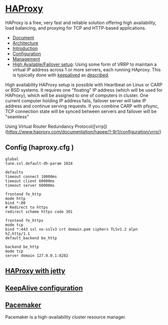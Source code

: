 # [HAProxy](http://www.haproxy.org/)

HAProxy is a free, very fast and reliable solution offering high availability, load balancing, and proxying for TCP and HTTP-based applications.
- [Document](http://cbonte.github.io/haproxy-dconv/)
- [Architecture](https://www.haproxy.org/download/1.2/doc/architecture.txt)
- [Introduction](http://cbonte.github.io/haproxy-dconv/2.3/intro.html)
- [Configuration](http://cbonte.github.io/haproxy-dconv/2.3/configuration.html)
- [Management](http://cbonte.github.io/haproxy-dconv/2.3/management.html)
- [High Available/Failover setup](https://www.digitalocean.com/community/tutorials/how-to-set-up-highly-available-haproxy-servers-with-keepalived-and-floating-ips-on-ubuntu-14-04):
Using some form of VRRP to maintain a virtual IP address across 1 or more servers, each running HAproxy. This is typically done with [keepalived](https://www.keepalived.org/) as
[described](https://autoize.com/redundant-load-balancing-haproxy-keepalived/).

High availability HAProxy setup is possible with Heartbeat on Linux or CARP or BSD systems. It requires one "floating" IP address 
(which will be used for HAProxy), which will be assigned to one of computers in cluster. One current computer holding IP address 
fails, failover server will take IP address and continue serving requests. If you combine CARP with pfsync, TCP connection 
state will be synced between servers and failover will be "seamless"

Using Virtual Router Redundancy Protocol([vrrp])(https://www.haproxy.com/documentation/hapee/1-9r1/configuration/vrrp/)


## Config (haproxy.cfg )
```
global
tune.ssl.default-dh-param 1024

defaults
timeout connect 10000ms
timeout client 60000ms
timeout server 60000ms

frontend fe_http
mode http
bind *:80
# Redirect to https
redirect scheme https code 301

frontend fe_https
mode tcp
bind *:443 ssl no-sslv3 crt domain.pem ciphers TLSv1.2 alpn h2,http/1.1
default_backend be_http

backend be_http
mode tcp
server domain 127.0.0.1:8282
```

## [HAProxy with jetty](https://www.eclipse.org/jetty/documentation/current/http2-configuring-haproxy.html)

## [KeepAlive configuration](https://www.keepalived.org/manpage.html)

## [Pacemaker](https://clusterlabs.org/)
Pacemaker is a high-availability cluster resource manager.
